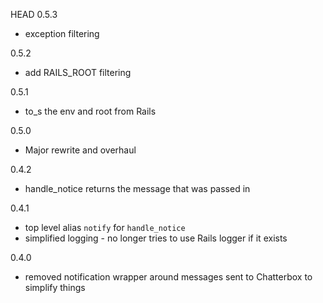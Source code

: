 HEAD
0.5.3
  - exception filtering
  
0.5.2
  - add RAILS_ROOT filtering

0.5.1
  - to_s the env and root from Rails

0.5.0 
  - Major rewrite and overhaul
  
0.4.2

  - handle_notice returns the message that was passed in

0.4.1

  - top level alias `notify` for `handle_notice`
  - simplified logging - no longer tries to use Rails logger if it exists
  
0.4.0
  
  - removed notification wrapper around messages sent to Chatterbox to simplify things
  